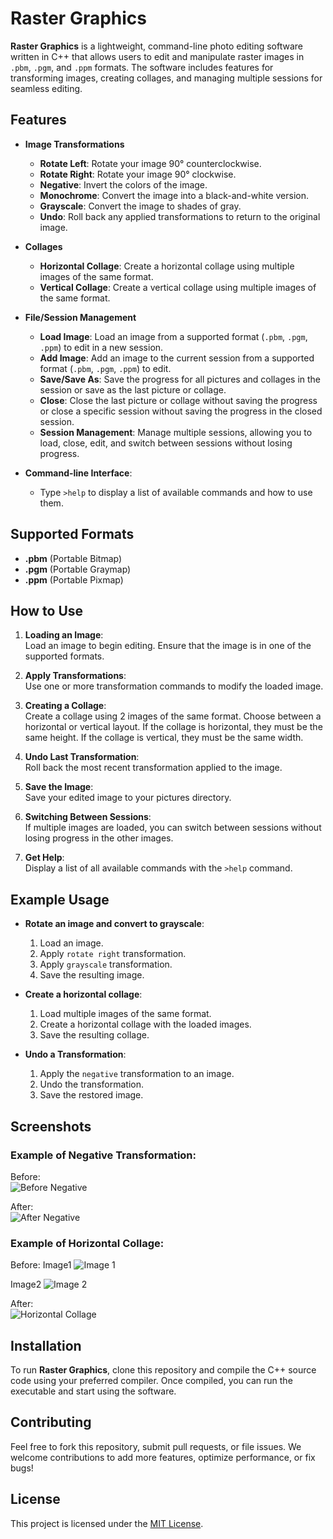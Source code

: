 # Raster Graphics

**Raster Graphics** is a lightweight, command-line photo editing software written in C++ that allows users to edit and manipulate raster images in `.pbm`, `.pgm`, and `.ppm` formats. The software includes features for transforming images, creating collages, and managing multiple sessions for seamless editing.

## Features

- **Image Transformations**
  - **Rotate Left**: Rotate your image 90° counterclockwise.
  - **Rotate Right**: Rotate your image 90° clockwise.
  - **Negative**: Invert the colors of the image.
  - **Monochrome**: Convert the image into a black-and-white version.
  - **Grayscale**: Convert the image to shades of gray.
  - **Undo**: Roll back any applied transformations to return to the original image.

- **Collages**
  - **Horizontal Collage**: Create a horizontal collage using multiple images of the same format.
  - **Vertical Collage**: Create a vertical collage using multiple images of the same format.

- **File/Session Management**
  - **Load Image**: Load an image from a supported format (`.pbm`, `.pgm`, `.ppm`) to edit in a new session.
  - **Add Image**: Add an image to the current session from a supported format (`.pbm`, `.pgm`, `.ppm`) to edit.
  - **Save/Save As**: Save the progress for all pictures and collages in the session or save as the last picture or collage.
  - **Close**: Close the last picture or collage without saving the progress or close a specific session without saving the progress in the closed session.
  - **Session Management**: Manage multiple sessions, allowing you to load, close, edit, and switch between sessions without losing progress.

- **Command-line Interface**: 
  - Type `>help` to display a list of available commands and how to use them.

## Supported Formats
- **.pbm** (Portable Bitmap)
- **.pgm** (Portable Graymap)
- **.ppm** (Portable Pixmap)

## How to Use

1. **Loading an Image**:  
   Load an image to begin editing. Ensure that the image is in one of the supported formats.
   
2. **Apply Transformations**:  
   Use one or more transformation commands to modify the loaded image.

3. **Creating a Collage**:  
   Create a collage using 2 images of the same format. Choose between a horizontal or vertical layout.
   If the collage is horizontal, they must be the same height.
   If the collage is vertical, they must be the same width.

5. **Undo Last Transformation**:  
   Roll back the most recent transformation applied to the image.

6. **Save the Image**:  
   Save your edited image to your pictures directory.

7. **Switching Between Sessions**:  
   If multiple images are loaded, you can switch between sessions without losing progress in the other images.

8. **Get Help**:  
   Display a list of all available commands with the `>help` command.

## Example Usage

- **Rotate an image and convert to grayscale**:
   1. Load an image.
   2. Apply `rotate right` transformation.
   3. Apply `grayscale` transformation.
   4. Save the resulting image.

- **Create a horizontal collage**:
   1. Load multiple images of the same format.
   2. Create a horizontal collage with the loaded images.
   3. Save the resulting collage.

- **Undo a Transformation**:
   1. Apply the `negative` transformation to an image.
   2. Undo the transformation.
   3. Save the restored image.

## Screenshots

### Example of Negative Transformation:
Before:  
![Before Negative](https://github.com/user-attachments/assets/be128afe-a913-4a89-9b60-c8445efa2a40)



After:  
![After Negative](https://github.com/user-attachments/assets/2cc2d3ed-d239-4a82-a149-61cfbcd34dd8)



### Example of Horizontal Collage:
Before: 
Image1
![Image 1](https://github.com/user-attachments/assets/1828ad35-9aee-4c74-81cf-91c3a0ecbe2d)


Image2
![Image 2](https://github.com/user-attachments/assets/2cc2d3ed-d239-4a82-a149-61cfbcd34dd8)

After:  
![Horizontal Collage](https://github.com/user-attachments/assets/49a0548e-d49a-41bb-a6cb-76ff452e304d)



## Installation

To run **Raster Graphics**, clone this repository and compile the C++ source code using your preferred compiler. Once compiled, you can run the executable and start using the software.

## Contributing

Feel free to fork this repository, submit pull requests, or file issues. We welcome contributions to add more features, optimize performance, or fix bugs!

## License

This project is licensed under the [MIT License](LICENSE).
